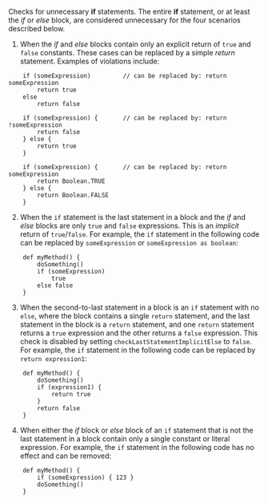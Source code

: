 Checks for unnecessary **if** statements. The entire **if** statement,
or at least the *if* or *else* block, are considered unnecessary for the
four scenarios described below.

1)  When the *if* and *else* blocks contain only an explicit return of
    `true` and `false` constants. These cases can be replaced by a
    simple *return* statement. Examples of violations include:

<!-- -->

        if (someExpression)         // can be replaced by: return someExpression
            return true
        else
            return false

        if (someExpression) {       // can be replaced by: return !someExpression
            return false
        } else {
            return true
        }

        if (someExpression) {       // can be replaced by: return someExpression
            return Boolean.TRUE
        } else {
            return Boolean.FALSE
        }

2)  When the `if` statement is the last statement in a block and the
    *if* and *else* blocks are only `true` and `false` expressions. This
    is an *implicit* return of `true`/`false`. For example, the `if`
    statement in the following code can be replaced by `someExpression`
    or `someExpression as boolean`:

<!-- -->

        def myMethod() {
            doSomething()
            if (someExpression)
                true
            else false
        }

3)  When the second-to-last statement in a block is an `if` statement
    with no `else`, where the block contains a single `return`
    statement, and the last statement in the block is a `return`
    statement, and one `return` statement returns a `true` expression
    and the other returns a `false` expression. This check is disabled
    by setting `checkLastStatementImplicitElse` to `false`. For example,
    the `if` statement in the following code can be replaced by
    `return expression1`:

<!-- -->

        def myMethod() {
            doSomething()
            if (expression1) {
                return true
            }
            return false
        }

4)  When either the *if* block or *else* block of an `if` statement that
    is not the last statement in a block contain only a single constant
    or literal expression. For example, the `if` statement in the
    following code has no effect and can be removed:

<!-- -->

        def myMethod() {
            if (someExpression) { 123 }
            doSomething()
        }
